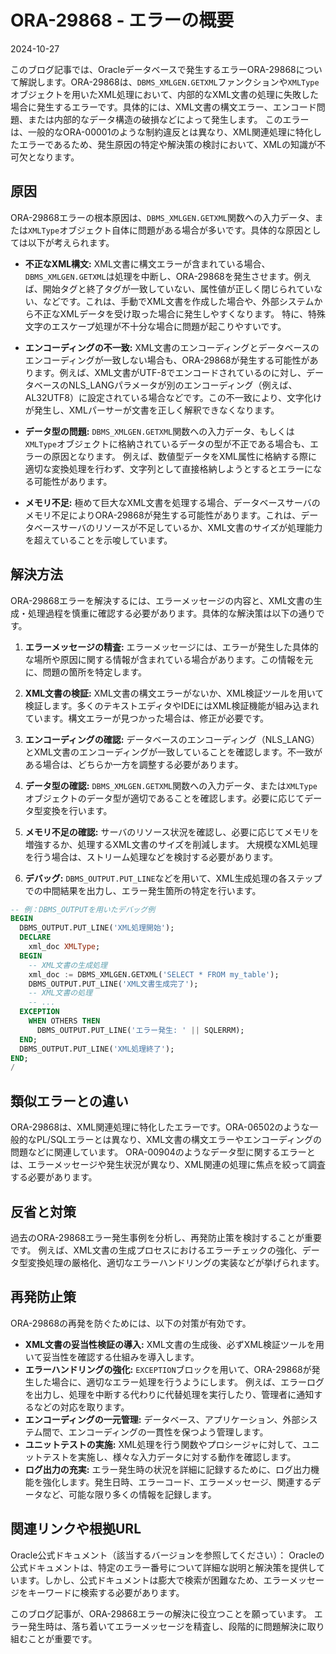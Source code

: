 # ORA-29868 - エラーの概要
2024-10-27

このブログ記事では、Oracleデータベースで発生するエラーORA-29868について解説します。ORA-29868は、`DBMS_XMLGEN.GETXML`ファンクションや`XMLType`オブジェクトを用いたXML処理において、内部的なXML文書の処理に失敗した場合に発生するエラーです。具体的には、XML文書の構文エラー、エンコード問題、または内部的なデータ構造の破損などによって発生します。  このエラーは、一般的なORA-00001のような制約違反とは異なり、XML関連処理に特化したエラーであるため、発生原因の特定や解決策の検討において、XMLの知識が不可欠となります。


## 原因

ORA-29868エラーの根本原因は、`DBMS_XMLGEN.GETXML`関数への入力データ、または`XMLType`オブジェクト自体に問題がある場合が多いです。具体的な原因としては以下が考えられます。

* **不正なXML構文:** XML文書に構文エラーが含まれている場合、`DBMS_XMLGEN.GETXML`は処理を中断し、ORA-29868を発生させます。例えば、開始タグと終了タグが一致していない、属性値が正しく閉じられていない、などです。これは、手動でXML文書を作成した場合や、外部システムから不正なXMLデータを受け取った場合に発生しやすくなります。  特に、特殊文字のエスケープ処理が不十分な場合に問題が起こりやすいです。

* **エンコーディングの不一致:** XML文書のエンコーディングとデータベースのエンコーディングが一致しない場合も、ORA-29868が発生する可能性があります。例えば、XML文書がUTF-8でエンコードされているのに対し、データベースのNLS_LANGパラメータが別のエンコーディング（例えば、AL32UTF8）に設定されている場合などです。この不一致により、文字化けが発生し、XMLパーサーが文書を正しく解釈できなくなります。

* **データ型の問題:** `DBMS_XMLGEN.GETXML`関数への入力データ、もしくは`XMLType`オブジェクトに格納されているデータの型が不正である場合も、エラーの原因となります。  例えば、数値型データをXML属性に格納する際に適切な変換処理を行わず、文字列として直接格納しようとするとエラーになる可能性があります。

* **メモリ不足:** 極めて巨大なXML文書を処理する場合、データベースサーバのメモリ不足によりORA-29868が発生する可能性があります。これは、データベースサーバのリソースが不足しているか、XML文書のサイズが処理能力を超えていることを示唆しています。


## 解決方法

ORA-29868エラーを解決するには、エラーメッセージの内容と、XML文書の生成・処理過程を慎重に確認する必要があります。具体的な解決策は以下の通りです。

1. **エラーメッセージの精査:** エラーメッセージには、エラーが発生した具体的な場所や原因に関する情報が含まれている場合があります。この情報を元に、問題の箇所を特定します。

2. **XML文書の検証:** XML文書の構文エラーがないか、XML検証ツールを用いて検証します。多くのテキストエディタやIDEにはXML検証機能が組み込まれています。構文エラーが見つかった場合は、修正が必要です。

3. **エンコーディングの確認:** データベースのエンコーディング（NLS_LANG）とXML文書のエンコーディングが一致していることを確認します。不一致がある場合は、どちらか一方を調整する必要があります。

4. **データ型の確認:** `DBMS_XMLGEN.GETXML`関数への入力データ、または`XMLType`オブジェクトのデータ型が適切であることを確認します。必要に応じてデータ型変換を行います。

5. **メモリ不足の確認:** サーバのリソース状況を確認し、必要に応じてメモリを増強するか、処理するXML文書のサイズを削減します。  大規模なXML処理を行う場合は、ストリーム処理などを検討する必要があります。

6. **デバッグ:**  `DBMS_OUTPUT.PUT_LINE`などを用いて、XML生成処理の各ステップでの中間結果を出力し、エラー発生箇所の特定を行います。


```sql
-- 例：DBMS_OUTPUTを用いたデバッグ例
BEGIN
  DBMS_OUTPUT.PUT_LINE('XML処理開始');
  DECLARE
    xml_doc XMLType;
  BEGIN
    -- XML文書の生成処理
    xml_doc := DBMS_XMLGEN.GETXML('SELECT * FROM my_table');
    DBMS_OUTPUT.PUT_LINE('XML文書生成完了');
    -- XML文書の処理
    -- ...
  EXCEPTION
    WHEN OTHERS THEN
      DBMS_OUTPUT.PUT_LINE('エラー発生: ' || SQLERRM);
  END;
  DBMS_OUTPUT.PUT_LINE('XML処理終了');
END;
/
```


## 類似エラーとの違い

ORA-29868は、XML関連処理に特化したエラーです。ORA-06502のような一般的なPL/SQLエラーとは異なり、XML文書の構文エラーやエンコーディングの問題などに関連しています。  ORA-00904のようなデータ型に関するエラーとは、エラーメッセージや発生状況が異なり、XML関連の処理に焦点を絞って調査する必要があります。


## 反省と対策

過去のORA-29868エラー発生事例を分析し、再発防止策を検討することが重要です。 例えば、XML文書の生成プロセスにおけるエラーチェックの強化、データ型変換処理の厳格化、適切なエラーハンドリングの実装などが挙げられます。


## 再発防止策

ORA-29868の再発を防ぐためには、以下の対策が有効です。

* **XML文書の妥当性検証の導入:** XML文書の生成後、必ずXML検証ツールを用いて妥当性を確認する仕組みを導入します。
* **エラーハンドリングの強化:**  `EXCEPTION`ブロックを用いて、ORA-29868が発生した場合に、適切なエラー処理を行うようにします。 例えば、エラーログを出力し、処理を中断する代わりに代替処理を実行したり、管理者に通知するなどの対応を取ります。
* **エンコーディングの一元管理:** データベース、アプリケーション、外部システム間で、エンコーディングの一貫性を保つよう管理します。
* **ユニットテストの実施:** XML処理を行う関数やプロシージャに対して、ユニットテストを実施し、様々な入力データに対する動作を確認します。
* **ログ出力の充実:** エラー発生時の状況を詳細に記録するために、ログ出力機能を強化します。発生日時、エラーコード、エラーメッセージ、関連するデータなど、可能な限り多くの情報を記録します。


## 関連リンクや根拠URL

Oracle公式ドキュメント（該当するバージョンを参照してください）：  Oracleの公式ドキュメントは、特定のエラー番号について詳細な説明と解決策を提供しています。しかし、公式ドキュメントは膨大で検索が困難なため、エラーメッセージをキーワードに検索する必要があります。


このブログ記事が、ORA-29868エラーの解決に役立つことを願っています。  エラー発生時は、落ち着いてエラーメッセージを精査し、段階的に問題解決に取り組むことが重要です。